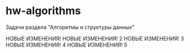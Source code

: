 # hw-algorithms
Задачи раздела "Алгоритмы и структуры данных"

НОВЫЕ ИЗМЕНЕНИЯ!
НОВЫЕ ИЗМЕНЕНИЯ! 2
НОВЫЕ ИЗМЕНЕНИЯ! 3
НОВЫЕ ИЗМЕНЕНИЯ! 4
НОВЫЕ ИЗМЕНЕНИЯ! 5




